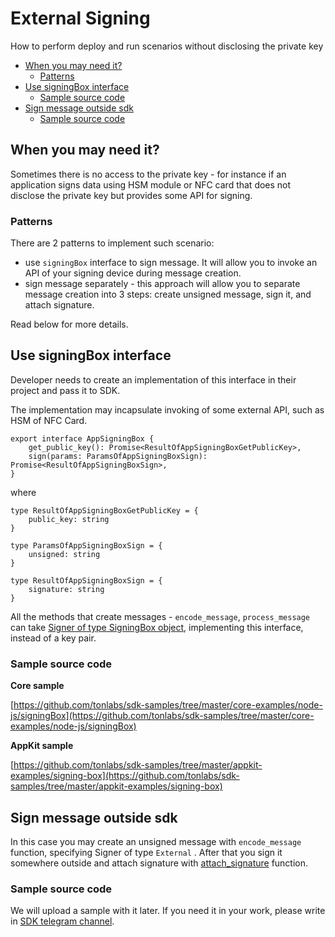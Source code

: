 # External Signing

How to perform deploy and run scenarios without disclosing the private key

* [When you may need it?](8_external_signing.md#when-you-may-need-it)
  * [Patterns](8_external_signing.md#patterns)
* [Use signingBox interface](8_external_signing.md#use-signingbox-interface)
  * [Sample source code](8_external_signing.md#sample-source-code)
* [Sign message outside sdk](8_external_signing.md#sign-message-outside-sdk)
  * [Sample source code](8_external_signing.md#sample-source-code-1)

## When you may need it?

Sometimes there is no access to the private key - for instance if an application signs data using HSM module or NFC card that does not disclose the private key but provides some API for signing.

### Patterns

There are 2 patterns to implement such scenario:

* use `signingBox` interface to sign message. It will allow you to invoke an API of your signing device during message creation. 
* sign message separately - this approach will allow you to separate message creation into 3 steps: create unsigned message, sign it, and attach signature. 

Read below for more details.

## Use signingBox interface

Developer needs to create an implementation of this interface in their project and pass it to SDK.

The implementation may incapsulate invoking of some external API, such as HSM of NFC Card.

```text
export interface AppSigningBox {
    get_public_key(): Promise<ResultOfAppSigningBoxGetPublicKey>,
    sign(params: ParamsOfAppSigningBoxSign): Promise<ResultOfAppSigningBoxSign>,
}
```

where

```text
type ResultOfAppSigningBoxGetPublicKey = {
    public_key: string
}

type ParamsOfAppSigningBoxSign = {
    unsigned: string
}

type ResultOfAppSigningBoxSign = {
    signature: string
}
```

All the methods that create messages - `encode_message`, `process_message` can take [Signer of type SigningBox object](../../docs/mod_abi.md#signer), implementing this interface, instead of a key pair.

### Sample source code

**Core sample**

[https://github.com/tonlabs/sdk-samples/tree/master/core-examples/node-js/signingBox](https://github.com/tonlabs/sdk-samples/tree/master/core-examples/node-js/signingBox)

**AppKit sample**

[https://github.com/tonlabs/sdk-samples/tree/master/appkit-examples/signing-box](https://github.com/tonlabs/sdk-samples/tree/master/appkit-examples/signing-box)

## Sign message outside sdk

In this case you may create an unsigned message with `encode_message` function, specifying Signer of type `External` . After that you sign it somewhere outside and attach signature with [attach\_signature](../../docs/mod_abi.md#attach_signature) function.

### Sample source code

We will upload a sample with it later. If you need it in your work, please write in [SDK telegram channel](https://t.me/ton_sdk).

